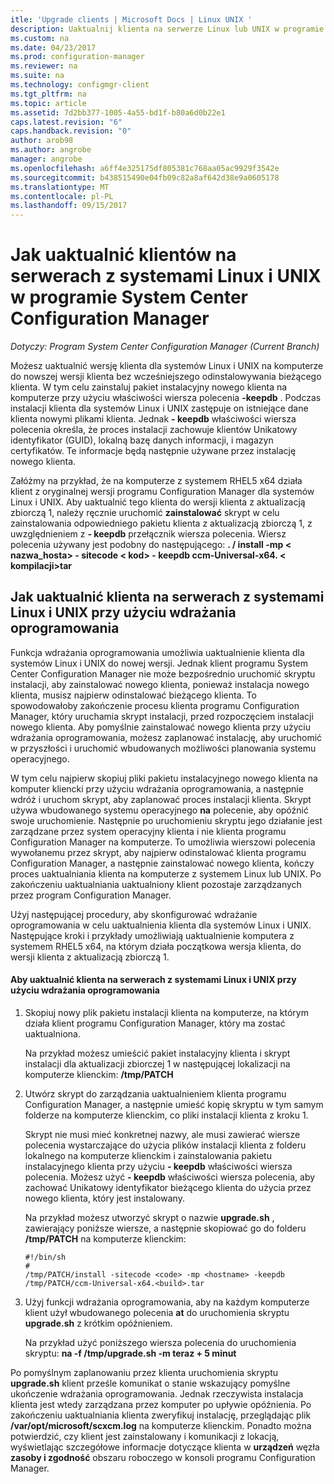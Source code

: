 ```yaml
---
itle: 'Upgrade clients | Microsoft Docs | Linux UNIX '
description: Uaktualnij klienta na serwerze Linux lub UNIX w programie System Center Configuration Manager.
ms.custom: na
ms.date: 04/23/2017
ms.prod: configuration-manager
ms.reviewer: na
ms.suite: na
ms.technology: configmgr-client
ms.tgt_pltfrm: na
ms.topic: article
ms.assetid: 7d2bb377-1005-4a55-bd1f-b80a6d0b22e1
caps.latest.revision: "6"
caps.handback.revision: "0"
author: arob98
ms.author: angrobe
manager: angrobe
ms.openlocfilehash: a6ff4e325175df805381c768aa05ac9929f3542e
ms.sourcegitcommit: b438515490e04fb09c82a8af642d38e9a0605178
ms.translationtype: MT
ms.contentlocale: pl-PL
ms.lasthandoff: 09/15/2017
---
```

# <a name="how-to-upgrade-clients-for-linux-and-unix-servers-in-system-center-configuration-manager"></a>Jak uaktualnić klientów na serwerach z systemami Linux i UNIX w programie System Center Configuration Manager

*Dotyczy: Program System Center Configuration Manager (Current Branch)*

Możesz uaktualnić wersję klienta dla systemów Linux i UNIX na komputerze do nowszej wersji klienta bez wcześniejszego odinstalowywania bieżącego klienta. W tym celu zainstaluj pakiet instalacyjny nowego klienta na komputerze przy użyciu właściwości wiersza polecenia **-keepdb** . Podczas instalacji klienta dla systemów Linux i UNIX zastępuje on istniejące dane klienta nowymi plikami klienta. Jednak **- keepdb** właściwości wiersza polecenia określa, że proces instalacji zachowuje klientów Unikatowy identyfikator (GUID), lokalną bazę danych informacji, i magazyn certyfikatów. Te informacje będą następnie używane przez instalację nowego klienta.  

 Załóżmy na przykład, że na komputerze z systemem RHEL5 x64 działa klient z oryginalnej wersji programu Configuration Manager dla systemów Linux i UNIX. Aby uaktualnić tego klienta do wersji klienta z aktualizacją zbiorczą 1, należy ręcznie uruchomić **zainstalować** skrypt w celu zainstalowania odpowiedniego pakietu klienta z aktualizacją zbiorczą 1, z uwzględnieniem z **- keepdb** przełącznik wiersza polecenia. Wiersz polecenia używany jest podobny do następującego: **. / install -mp < nazwa_hosta\> - sitecode < kod\> - keepdb ccm-Universal-x64. < kompilacji\>tar**  

## <a name="how-to-use-a-software-deployment-to-upgrade-the-client-on-linux-and-unix-servers"></a>Jak uaktualnić klienta na serwerach z systemami Linux i UNIX przy użyciu wdrażania oprogramowania  
 Funkcja wdrażania oprogramowania umożliwia uaktualnienie klienta dla systemów Linux i UNIX do nowej wersji. Jednak klient programu System Center Configuration Manager nie może bezpośrednio uruchomić skryptu instalacji, aby zainstalować nowego klienta, ponieważ instalacja nowego klienta, musisz najpierw odinstalować bieżącego klienta. To spowodowałoby zakończenie procesu klienta programu Configuration Manager, który uruchamia skrypt instalacji, przed rozpoczęciem instalacji nowego klienta. Aby pomyślnie zainstalować nowego klienta przy użyciu wdrażania oprogramowania, możesz zaplanować instalację, aby uruchomić w przyszłości i uruchomić wbudowanych możliwości planowania systemu operacyjnego.  

 W tym celu najpierw skopiuj pliki pakietu instalacyjnego nowego klienta na komputer kliencki przy użyciu wdrażania oprogramowania, a następnie wdróż i uruchom skrypt, aby zaplanować proces instalacji klienta. Skrypt używa wbudowanego systemu operacyjnego **na** polecenie, aby opóźnić swoje uruchomienie. Następnie po uruchomieniu skryptu jego działanie jest zarządzane przez system operacyjny klienta i nie klienta programu Configuration Manager na komputerze. To umożliwia wierszowi polecenia wywołanemu przez skrypt, aby najpierw odinstalować klienta programu Configuration Manager, a następnie zainstalować nowego klienta, kończy proces uaktualniania klienta na komputerze z systemem Linux lub UNIX. Po zakończeniu uaktualniania uaktualniony klient pozostaje zarządzanych przez program Configuration Manager.  

 Użyj następującej procedury, aby skonfigurować wdrażanie oprogramowania w celu uaktualnienia klienta dla systemów Linux i UNIX. Następujące kroki i przykłady umożliwiają uaktualnienie komputera z systemem RHEL5 x64, na którym działa początkowa wersja klienta, do wersji klienta z aktualizacją zbiorczą 1.  

#### <a name="to-use-a-software-deployment-to-upgrade-the-client-on-linux-and-unix-servers"></a>Aby uaktualnić klienta na serwerach z systemami Linux i UNIX przy użyciu wdrażania oprogramowania  

1.  Skopiuj nowy plik pakietu instalacji klienta na komputerze, na którym działa klient programu Configuration Manager, który ma zostać uaktualniona.  

     Na przykład możesz umieścić pakiet instalacyjny klienta i skrypt instalacji dla aktualizacji zbiorczej 1 w następującej lokalizacji na komputerze klienckim: **/tmp/PATCH**  

2.  Utwórz skrypt do zarządzania uaktualnieniem klienta programu Configuration Manager, a następnie umieść kopię skryptu w tym samym folderze na komputerze klienckim, co pliki instalacji klienta z kroku 1.  

     Skrypt nie musi mieć konkretnej nazwy, ale musi zawierać wiersze polecenia wystarczające do użycia plików instalacji klienta z folderu lokalnego na komputerze klienckim i zainstalowania pakietu instalacyjnego klienta przy użyciu **- keepdb** właściwości wiersza polecenia. Możesz użyć **- keepdb** właściwości wiersza polecenia, aby zachować Unikatowy identyfikator bieżącego klienta do użycia przez nowego klienta, który jest instalowany.  

     Na przykład możesz utworzyć skrypt o nazwie **upgrade.sh** , zawierający poniższe wiersze, a następnie skopiować go do folderu **/tmp/PATCH** na komputerze klienckim:  

    ```  
    #!/bin/sh  
    #  
    /tmp/PATCH/install -sitecode <code> -mp <hostname> -keepdb /tmp/PATCH/ccm-Universal-x64.<build>.tar  

    ```  

3.  Użyj funkcji wdrażania oprogramowania, aby na każdym komputerze klient użył wbudowanego polecenia **at** do uruchomienia skryptu **upgrade.sh** z krótkim opóźnieniem.  

     Na przykład użyć poniższego wiersza polecenia do uruchomienia skryptu: **na -f /tmp/upgrade.sh -m teraz + 5 minut**  

 Po pomyślnym zaplanowaniu przez klienta uruchomienia skryptu **upgrade.sh** klient prześle komunikat o stanie wskazujący pomyślne ukończenie wdrażania oprogramowania. Jednak rzeczywista instalacja klienta jest wtedy zarządzana przez komputer po upływie opóźnienia. Po zakończeniu uaktualniania klienta zweryfikuj instalację, przeglądając plik **/var/opt/microsoft/scxcm.log** na komputerze klienckim. Ponadto można potwierdzić, czy klient jest zainstalowany i komunikacji z lokacją, wyświetlając szczegółowe informacje dotyczące klienta w **urządzeń** węzła **zasoby i zgodność** obszaru roboczego w konsoli programu Configuration Manager.  
